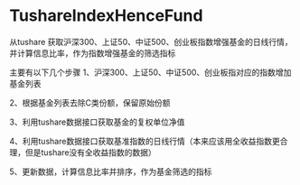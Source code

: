 # TushareIndexHenceFund
从tushare 获取沪深300、上证50、中证500、创业板指数增强基金的日线行情，并计算信息比率，作为指数增强基金的筛选指标

主要有以下几个步骤
1、沪深300、上证50、中证500、创业板指对应的指数增加基金列表

2、根据基金列表去除C类份额，保留原始份额

3、利用tushare数据接口获取基金的复权单位净值

4、利用tushare数据接口获取基准指数的日线行情（本来应该用全收益指数更合理，但是tushare没有全收益指数的数据）

5、更新数据，计算信息比率并排序，作为基金筛选的指标
